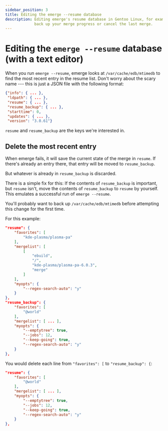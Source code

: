 ```yaml
---
sidebar_position: 3
title: Editing the emerge --resume database
description: Editing emerge's resume database in Gentoo Linux, for example to
             back up your merge progress or cancel the last merge.
---
```

# Editing the `emerge --resume` database (with a text editor)

When you run `emerge --resume`, emerge looks at `/var/cache/edb/mtimedb` to
find the most recent entry in the resume list. Don't worry about the scary name
--- this is just a JSON file with the following format:

```json
{"info": { ... },
 "ldpath": { ... },
 "resume": { ... },
 "resume_backup": { ... },
 "starttime": 0,
 "updates": { ... },
 "version": "3.0.61"}
```

`resume` and `resume_backup` are the keys we're interested in.

## Delete the most recent entry

When emerge fails, it will save the current state of the merge in `resume`. If
there's already an entry there, that entry will be moved to `resume_backup`.

But whatever is already in `resume_backup` is discarded.

There is a simple fix for this: If the contents of `resume_backup` is
important, but `resume` isn't, move the contents of `resume_backup` to `resume`
by yourself. This emulates a successful run of `emerge --resume`.

You'll probably want to back up `/var/cache/edb/mtimedb` before attempting this
change for the first time.

For this example:

```json
"resume": {
    "favorites": [
        "kde-plasma/plasma-pa"
    ],
    "mergelist": [
        [
            "ebuild",
            "/",
            "kde-plasma/plasma-pa-6.0.3",
            "merge"
        ]
    ],
    "myopts": {
        "--regex-search-auto": "y"
    }
},
"resume_backup": {
    "favorites": [
        "@world"
    ],
    "mergelist": [ ... ],
    "myopts": {
        "--emptytree": true,
        "--jobs": 12,
        "--keep-going": true,
        "--regex-search-auto": "y"
    }
},
```

You would delete each line from `"favorites": [` to `"resume_backup": {`:

```json
"resume": {
    "favorites": [
        "@world"
    ],
    "mergelist": [ ... ],
    "myopts": {
        "--emptytree": true,
        "--jobs": 12,
        "--keep-going": true,
        "--regex-search-auto": "y"
    }
},
```
